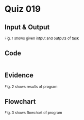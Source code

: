 # Quiz 019

## Input & Output

<sub>Fig. 1 shows given intput and outputs of task
## Code

```py

```

## Evidence

<sub>Fig. 2 shows results of program

## Flowchart

<sub>Fig. 3 shows flowchart of program
